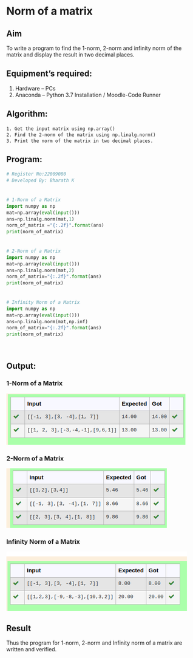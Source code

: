 # Norm of a matrix
## Aim
To write a program to find the 1-norm, 2-norm and infinity norm of the matrix and display the result in two decimal places.
## Equipment’s required:
1.	Hardware – PCs
2.	Anaconda – Python 3.7 Installation / Moodle-Code Runner
## Algorithm:
	1. Get the input matrix using np.array()   
    2. Find the 2-norm of the matrix using np.linalg.norm()
	3. Print the norm of the matrix in two decimal places.
## Program:
```Python
# Register No:22009080
# Developed By: Bharath K


# 1-Norm of a Matrix
import numpy as np
mat=np.array(eval(input()))
ans=np.linalg.norm(mat,1)
norm_of_matrix ="{:.2f}".format(ans)
print(norm_of_matrix)


# 2-Norm of a Matrix
import numpy as np
mat=np.array(eval(input()))
ans=np.linalg.norm(mat,2)
norm_of_matrix="{:.2f}".format(ans)
print(norm_of_matrix)


# Infinity Norm of a Matrix
import numpy as np
mat=np.array(eval(input()))
ans=np.linalg.norm(mat,np.inf)
norm_of_matrix="{:.2f}".format(ans)
print(norm_of_matrix)




```
## Output:
### 1-Norm of a Matrix
![output 1](/Ans1%20norm.png)

### 2-Norm of a Matrix
![output 2](/Ans2%20norm.png)

### Infinity Norm of a Matrix
![output3](/Ans3%20norm.png)

## Result
Thus the program for 1-norm, 2-norm and Infinity norm of a matrix are written and verified.
